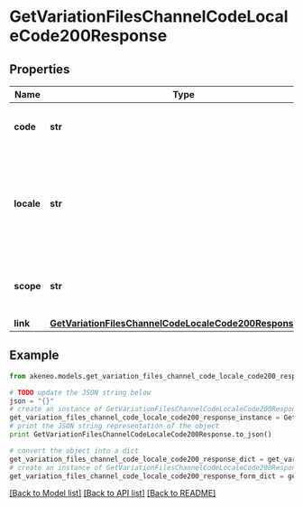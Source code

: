 # GetVariationFilesChannelCodeLocaleCode200Response


## Properties
Name | Type | Description | Notes
------------ | ------------- | ------------- | -------------
**code** | **str** | Code of the PAM asset variation file | [optional] 
**locale** | **str** | Locale of the PAM asset variation file, equal to &#x60;null&#x60; if the asset is not localizable | [optional] 
**scope** | **str** | Channel of the PAM asset variation file | [optional] 
**link** | [**GetVariationFilesChannelCodeLocaleCode200ResponseLink**](GetVariationFilesChannelCodeLocaleCode200ResponseLink.md) |  | [optional] 

## Example

```python
from akeneo.models.get_variation_files_channel_code_locale_code200_response import GetVariationFilesChannelCodeLocaleCode200Response

# TODO update the JSON string below
json = "{}"
# create an instance of GetVariationFilesChannelCodeLocaleCode200Response from a JSON string
get_variation_files_channel_code_locale_code200_response_instance = GetVariationFilesChannelCodeLocaleCode200Response.from_json(json)
# print the JSON string representation of the object
print GetVariationFilesChannelCodeLocaleCode200Response.to_json()

# convert the object into a dict
get_variation_files_channel_code_locale_code200_response_dict = get_variation_files_channel_code_locale_code200_response_instance.to_dict()
# create an instance of GetVariationFilesChannelCodeLocaleCode200Response from a dict
get_variation_files_channel_code_locale_code200_response_form_dict = get_variation_files_channel_code_locale_code200_response.from_dict(get_variation_files_channel_code_locale_code200_response_dict)
```
[[Back to Model list]](../README.md#documentation-for-models) [[Back to API list]](../README.md#documentation-for-api-endpoints) [[Back to README]](../README.md)



